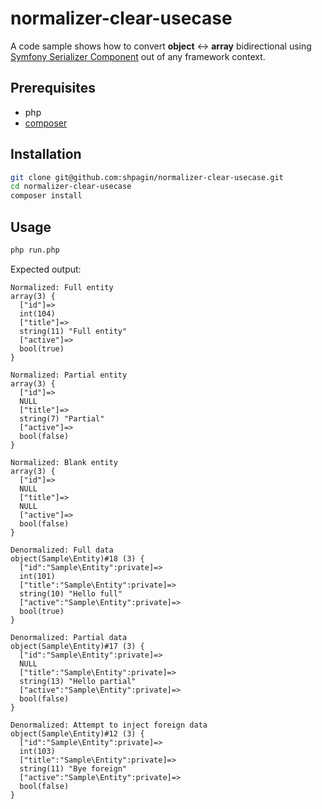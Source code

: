 # normalizer-clear-usecase
A code sample shows how to convert **object** <-> **array** bidirectional using [Symfony Serializer Component](https://symfony.com/doc/current/components/serializer.html) out of any framework context.

## Prerequisites
 - php
 - [composer](https://getcomposer.org/download/)

## Installation
```bash
git clone git@github.com:shpagin/normalizer-clear-usecase.git
cd normalizer-clear-usecase
composer install
```

## Usage
```bash
php run.php
```
Expected output:
```
Normalized: Full entity
array(3) {
  ["id"]=>
  int(104)
  ["title"]=>
  string(11) "Full entity"
  ["active"]=>
  bool(true)
}

Normalized: Partial entity
array(3) {
  ["id"]=>
  NULL
  ["title"]=>
  string(7) "Partial"
  ["active"]=>
  bool(false)
}

Normalized: Blank entity
array(3) {
  ["id"]=>
  NULL
  ["title"]=>
  NULL
  ["active"]=>
  bool(false)
}

Denormalized: Full data
object(Sample\Entity)#18 (3) {
  ["id":"Sample\Entity":private]=>
  int(101)
  ["title":"Sample\Entity":private]=>
  string(10) "Hello full"
  ["active":"Sample\Entity":private]=>
  bool(true)
}

Denormalized: Partial data
object(Sample\Entity)#17 (3) {
  ["id":"Sample\Entity":private]=>
  NULL
  ["title":"Sample\Entity":private]=>
  string(13) "Hello partial"
  ["active":"Sample\Entity":private]=>
  bool(false)
}

Denormalized: Attempt to inject foreign data
object(Sample\Entity)#12 (3) {
  ["id":"Sample\Entity":private]=>
  int(103)
  ["title":"Sample\Entity":private]=>
  string(11) "Bye foreign"
  ["active":"Sample\Entity":private]=>
  bool(false)
}
```
